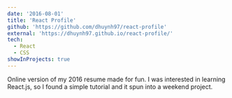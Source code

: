 ```yaml
---
date: '2016-08-01'
title: 'React Profile'
github: 'https://github.com/dhuynh97/react-profile'
external: 'https://dhuynh97.github.io/react-profile/'
tech:
  - React
  - CSS
showInProjects: true
---
```


Online version of my 2016 resume made for fun. I was interested in learning React.js, so I found a simple tutorial and it spun into a weekend project.
